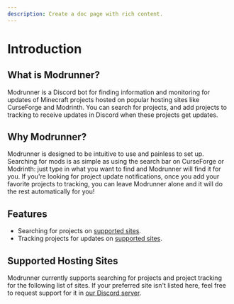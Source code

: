 ```yaml
---
description: Create a doc page with rich content.
---
```


# Introduction

## What is Modrunner?

Modrunner is a Discord bot for finding information and monitoring for updates of Minecraft projects hosted on popular hosting sites like CurseForge and Modrinth. You can search for projects, and add projects to tracking to receive updates in Discord when these projects get updates.

## Why Modrunner?

Modrunner is designed to be intuitive to use and painless to set up. Searching for mods is as simple as using the search bar on CurseForge or Modrinth: just type in what you want to find and Modrunner will find it for you. If you're looking for project update notifications, once you add your favorite projects to tracking, you can leave Modrunner alone and it will do the rest automatically for you!

## Features

- Searching for projects on [supported sites](#supported-hosting-sites).
- Tracking projects for updates on [supported sites](#supported-hosting-sites).

## Supported Hosting Sites

Modrunner currently supports searching for projects and project tracking for the following list of sites. If your preferred site isn't listed here, feel free to request support for it in [our Discord server](https://discord.gg/fm88jhzEbt).
